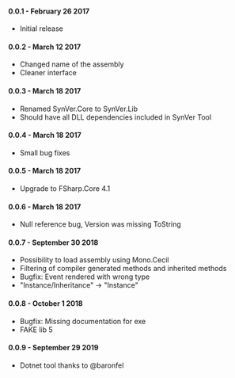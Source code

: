 #### 0.0.1 - February 26 2017
* Initial release
#### 0.0.2 - March 12 2017
* Changed name of the assembly
* Cleaner interface
#### 0.0.3 - March 18 2017
* Renamed SynVer.Core to SynVer.Lib
* Should have all DLL dependencies included in SynVer Tool
#### 0.0.4 - March 18 2017
* Small bug fixes
#### 0.0.5 - March 18 2017
* Upgrade to FSharp.Core 4.1
#### 0.0.6 - March 18 2017
* Null reference bug, Version was missing ToString
#### 0.0.7 - September 30 2018
* Possibility to load assembly using Mono.Cecil
* Filtering of compiler generated methods and inherited methods
* Bugfix: Event rendered with wrong type
* "Instance/Inheritance" -> "Instance"
#### 0.0.8 - October 1 2018
* Bugfix: Missing documentation for exe
* FAKE lib 5
#### 0.0.9 - September 29 2019
* Dotnet tool thanks to @baronfel
